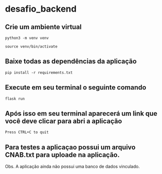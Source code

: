 # desafio_backend

## Crie um ambiente virtual 
````
python3 -m venv venv
````
````    
source venv/bin/activate 
````

## Baixe todas as dependências da aplicação 
````
pip install -r requirements.txt
````
## Execute em seu terminal o seguinte comando 
````
flask run
````
## Após isso em seu terminal aparecerá um link que você deve clicar para abri a aplicação 
````
Press CTRL+C to quit
````

## Para testes a aplicaçao possui um arquivo CNAB.txt para uploade na aplicação.



Obs. A aplicação ainda não possui uma banco de dados vinculado.


